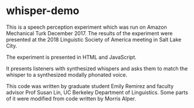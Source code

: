 # whisper-demo

This is a speech perception experiment which was run on Amazon Mechanical Turk December 2017. The results of the experiment were presented at the 2018 Linguistic Society of America meeting in Salt Lake City.

The experiment is presented in HTML and JavaScript. 

It presents listeners with synthesized whispers and asks them to match the whisper to a synthesized modally phonated voice. 

This code was written by graduate student Emily Remirez and faculty advisor Prof Susan Lin, UC Berkeley Department of Linguistics. Some parts of it were modified from code written by Morris Alper.
